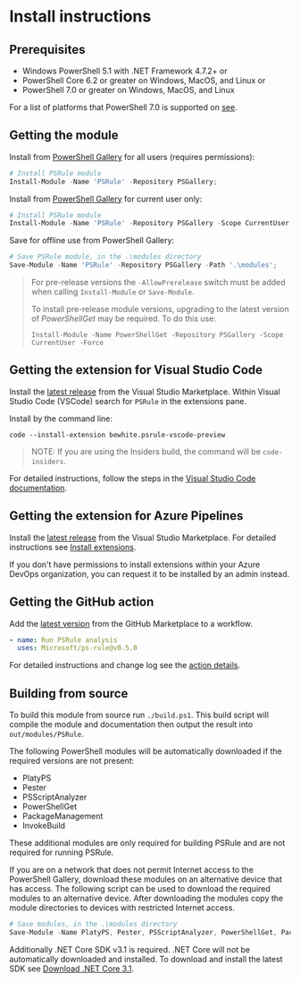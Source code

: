 # Install instructions

## Prerequisites

- Windows PowerShell 5.1 with .NET Framework 4.7.2+ or
- PowerShell Core 6.2 or greater on Windows, MacOS, and Linux or
- PowerShell 7.0 or greater on Windows, MacOS, and Linux

For a list of platforms that PowerShell 7.0 is supported on [see][get-powershell].

## Getting the module

Install from [PowerShell Gallery][module] for all users (requires permissions):

```powershell
# Install PSRule module
Install-Module -Name 'PSRule' -Repository PSGallery;
```

Install from [PowerShell Gallery][module] for current user only:

```powershell
# Install PSRule module
Install-Module -Name 'PSRule' -Repository PSGallery -Scope CurrentUser;
```

Save for offline use from PowerShell Gallery:

```powershell
# Save PSRule module, in the .\modules directory
Save-Module -Name 'PSRule' -Repository PSGallery -Path '.\modules';
```

> For pre-release versions the `-AllowPrerelease` switch must be added when calling `Install-Module` or `Save-Module`.
>
> To install pre-release module versions, upgrading to the latest version of _PowerShellGet_ may be required.
To do this use:
>
> `Install-Module -Name PowerShellGet -Repository PSGallery -Scope CurrentUser -Force`

## Getting the extension for Visual Studio Code

Install the [latest release][extension-vscode] from the Visual Studio Marketplace.
Within Visual Studio Code (VSCode) search for `PSRule` in the extensions pane.

Install by the command line:

```text
code --install-extension bewhite.psrule-vscode-preview
```

> NOTE: If you are using the Insiders build, the command will be `code-insiders`.

For detailed instructions, follow the steps in the [Visual Studio Code documentation][vscode-ext-gallery].

## Getting the extension for Azure Pipelines

Install the [latest release][extension-pipelines] from the Visual Studio Marketplace.
For detailed instructions see [Install extensions][pipelines-install].

If you don't have permissions to install extensions within your Azure DevOps organization, you can request it to be installed by an admin instead.

## Getting the GitHub action

Add the [latest version][extension-github] from the GitHub Marketplace to a workflow.

```yaml
- name: Run PSRule analysis
  uses: Microsoft/ps-rule@v0.5.0
```

For detailed instructions and change log see the [action details][extension-github].

## Building from source

To build this module from source run `./build.ps1`.
This build script will compile the module and documentation then output the result into `out/modules/PSRule`.

The following PowerShell modules will be automatically downloaded if the required versions are not present:

- PlatyPS
- Pester
- PSScriptAnalyzer
- PowerShellGet
- PackageManagement
- InvokeBuild

These additional modules are only required for building PSRule and are not required for running PSRule.

If you are on a network that does not permit Internet access to the PowerShell Gallery,
download these modules on an alternative device that has access.
The following script can be used to download the required modules to an alternative device.
After downloading the modules copy the module directories to devices with restricted Internet access.

```powershell
# Save modules, in the .\modules directory
Save-Module -Name PlatyPS, Pester, PSScriptAnalyzer, PowerShellGet, PackageManagement, InvokeBuild -Repository PSGallery -Path '.\modules';
```

Additionally .NET Core SDK v3.1 is required.
.NET Core will not be automatically downloaded and installed.
To download and install the latest SDK see [Download .NET Core 3.1][dotnet].

[module]: https://www.powershellgallery.com/packages/PSRule
[get-powershell]: https://github.com/PowerShell/PowerShell#get-powershell
[dotnet]: https://dotnet.microsoft.com/download/dotnet-core/3.1
[extension-vscode]: https://marketplace.visualstudio.com/items?itemName=bewhite.psrule-vscode-preview
[extension-pipelines]: https://marketplace.visualstudio.com/items?itemName=bewhite.ps-rule
[extension-github]: https://github.com/marketplace/actions/psrule
[vscode-ext-gallery]: https://code.visualstudio.com/docs/editor/extension-gallery
[pipelines-install]: https://docs.microsoft.com/en-us/azure/devops/marketplace/install-extension?view=azure-devops&tabs=browser
